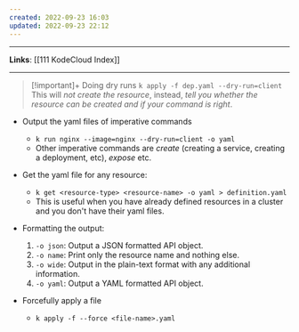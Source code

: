 ```yaml
---
created: 2022-09-23 16:03
updated: 2022-09-23 22:12
---
```

---
**Links**: [[111 KodeCloud Index]]

---
> [!important]+ Doing dry runs
> `k apply -f dep.yaml --dry-run=client`
> This will *not create the resource*, instead, *tell you whether the resource can be created and if your command is right*.

- Output the yaml files of imperative commands
	- `k run nginx --image=nginx --dry-run=client -o yaml`
	- Other imperative commands are *create* (creating a service, creating a deployment, etc), *expose* etc.

- Get the yaml file for any resource:
	- `k get <resource-type> <resource-name> -o yaml > definition.yaml`
	- This is useful when you have already defined resources in a cluster and you don't have their yaml files.

- Formatting the output:
	1.  `-o json`: Output a JSON formatted API object.
	2.  `-o name`: Print only the resource name and nothing else.
	3.  `-o wide`: Output in the plain-text format with any additional information.
	4.  `-o yaml`: Output a YAML formatted API object.

- Forcefully apply a file 
	- `k apply -f --force <file-name>.yaml`